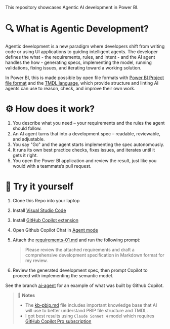 This repository showcases Agentic AI development in Power BI.

# 🔍 What is Agentic Development?

Agentic development is a new paradigm where developers shift from writing code or using UI applications to guiding intelligent agents. The developer defines the what - the requirements, rules, and intent - and the AI agent handles the how - generating specs, implementing the model, running validations, fixing issues, and iterating toward a working solution. 

In Power BI, this is made possible by open file formats with [Power BI Project file format](https://learn.microsoft.com/power-bi/developer/projects/projects-overview) and the [TMDL language](https://learn.microsoft.com/analysis-services/tmdl/tmdl-overview), which provide structure and linting AI agents can use to reason, check, and improve their own work. 

# ⚙️ How does it work?

1. You describe what you need – your requirements and the rules the agent should follow.
2. An AI agent turns that into a development spec – readable, reviewable, and adjustable.
3. You say "Go" and the agent starts implementing the spec autonomously.
4. It runs its own best practice checks, fixes issues, and iterates until it gets it right.
5. You open the Power BI application and review the result, just like you would with a teammate’s pull request.

# 🧪 Try it yourself

1. Clone this Repo into your laptop
2. Install [Visual Studio Code](https://code.visualstudio.com/)
3. Install [GitHub Copilot extension](https://docs.github.com/en/copilot/responsible-use-of-github-copilot-features/responsible-use-of-github-copilot-chat-in-your-ide?tool=vscode)
4. Open Github Copilot Chat in [Agent mode](https://code.visualstudio.com/blogs/2025/02/24/introducing-copilot-agent-mode)
5. Attach the [requirements-01.md](.requirements/requirements-01.md) and run the following prompt:

    > Please review the attached requirements and draft a comprehensive development specification in Markdown format for my review.

6. Review the generated development spec, then prompt Copilot to proceed with implementing the semantic model.

See the branch [ai-agent](https://github.com/RuiRomano/pbip-demo-agentic/tree/ai-agent) for an example of what was built by Github Copilot.

> 📌 **Notes** 
> - The [kb-pbip.md](.resources/kb-pbip.md) file includes important knowledge base that AI will use to better understand PBIP file structure and TMDL.
> - I got best results using `Claude Sonnet 4` model which requires [GitHub Copilot Pro subscription](https://github.com/features/copilot/plans?cft=copilot_li.features_copilot)

